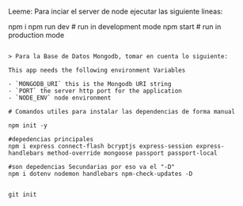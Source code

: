 Leeme:
Para inciar el server de node ejecutar las siguiente lineas:

npm i
npm run dev # run in development mode
npm start # run in production mode
```

> Para la Base de Datos Mongodb, tomar en cuenta lo siguiente:

This app needs the following environment Variables

- `MONGODB_URI` this is the Mongodb URI string
- `PORT` the server http port for the application
- `NODE_ENV` node environment

# Comandos utiles para instalar las dependencias de forma manual

npm init -y

#depedencias principales 
npm i express connect-flash bcryptjs express-session express-handlebars method-override mongoose passport passport-local

#son depedencias Secundarias por eso va el "-D"
npm i dotenv nodemon handlebars npm-check-updates -D 


git init